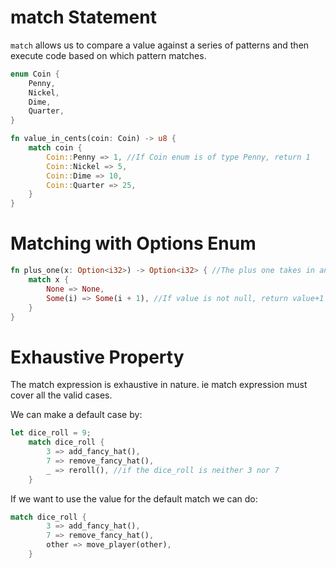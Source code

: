# match Statement

`match` allows us to compare a value against a series of patterns and then execute code based on which pattern matches.

```rust
enum Coin {
    Penny,
    Nickel,
    Dime,
    Quarter,
}

fn value_in_cents(coin: Coin) -> u8 {
    match coin {
        Coin::Penny => 1, //If Coin enum is of type Penny, return 1
        Coin::Nickel => 5,
        Coin::Dime => 10,
        Coin::Quarter => 25,
    }
}
```

# Matching with Options Enum

```rust
fn plus_one(x: Option<i32>) -> Option<i32> { //The plus one takes in an Option enum, ie value can be None
    match x {
        None => None,
        Some(i) => Some(i + 1), //If value is not null, return value+1
    }
}
```

# Exhaustive Property

The match expression is exhaustive in nature. ie match expression must cover all the valid cases.

We can make a default case by:

```rust
let dice_roll = 9;
    match dice_roll {
        3 => add_fancy_hat(),
        7 => remove_fancy_hat(),
        _ => reroll(), //if the dice_roll is neither 3 nor 7
    }
```

If we want to use the value for the default match we can do:

```rust
match dice_roll {
        3 => add_fancy_hat(),
        7 => remove_fancy_hat(),
        other => move_player(other),
    }
```